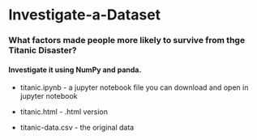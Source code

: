 # Investigate-a-Dataset

### What factors made people more likely to survive from thge Titanic Disaster?

#### Investigate it using NumPy and panda.

* titanic.ipynb - a jupyter notebook file you can download and open in jupyter notebook

* titanic.html - .html version

* titanic-data.csv - the original data
